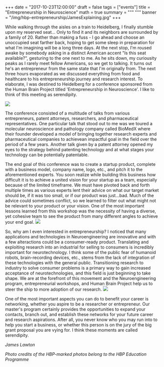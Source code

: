 +++
date = "2017-10-23T12:00:00"
draft = false
tags = ["events"]
title = "Entrepreneurship in Neuroscience" 
math = true
summary = """
"""
banner = "/img/hbp-entrepreneurship/JamesExplaining.jpg"
+++


While walking through the aisles on a train to Heidelberg, I finally stumble upon my reserved seat... Only to find it and its neighbors are surrounded
by a family of 20. Rather than making a fuss - I go ahead and choose an unoccupied seat farther back, hoping to get some sleep in preparation for what I'm imagining will be a long three days. At the next stop, I'm roused awake by somebody asking in a distinct American accent "Is this seat available?", gesturing to the one next to me.
As he sits down, my curiousity peaks as I rarely meet fellow Americans, so we get to talking. It turns out he's an entrepreneur from the same state that I'm originally from.
The next three hours evaporated as we discussed everything from food and healthcare to his entrepreneurship journey and research interest. To elaborate, I was destined to Heidelberg
for a conference sponsored from the Human Brain Project titled 'Entrepreneurship in Neuroscience'. I like to think of this meeting as serendipity.

![](/img/hbp-entrepreneurship/businessmodel.jpg")

The conference consisted of a multitude of talks from various entrepreneurs, patent attorneys, researchers, and pharmaceutical representatives. One particular talk that stood out to me was we toured a molecular neuroscience and pathology company called BioMedX where their founder developed a model of bringing together research experts and pharmaceutical companies to achievean impactful goal in the field over the period of a few years. Another talk given by a patent attorney opened my eyes to the strategy behind patenting technology and at what stages your technology can be potentially patentable. 

The end goal of this conference was to create a startup product, complete with a business model, company name, logo, etc., and pitch it to the aforementioned experts. You soon realize while building this business how difficult it is to achieve a united vision for your startup as a team, especially because of the limited timeframe. We must have pivoted back and forth multiple times as various experts lent their advice on what our target market should be, if it was too small, or if our product was just...bad. Much of the advice could sometimes conflict, so we learned to filter out what might not be relevant to your product or your vision. One of the most important lessons learned from this workshop was the necessity of having a diverse, yet cohesive team to see the product from many different angles to achieve your end goal. 
![](/img/hbp-entrepreneurship/ChristophExplaining.jpg)

So, why am I even interested in entrepreneurship? I noticed that many applications and technologies in Neuroengineering are innovative and with a few alteractions could be a consumer-ready product. Translating and exploiting research into an industrial for selling to consumers is incredibly important for neurotechnology. I think some of the public fear of humanoid robots, brain-recording devices, etc., stems from the lack of integration of these technologies with the general public. Transitioning research to industry to solve consumer problems is a primary way to gain increased acceptance of neurotechnologies, and this field is just beginning to take shape. We are at the forefront of this movement and the Neuroengineering program, entrepreneurial workshops, and Human Brain Project help us to steer the ship to more adoption of our research.
![](/img/hbp-entrepreneurship/everybodysmodel.jpg)

One of the most important aspects you can do to benefit your career is networking, whether you aspire to be a researcher or entrepreneur. Our master's program certainly provides the opportunities to expand your contacts, branch out, and establish these networks for your future career and research aspirations. After all, you never know who you may run into to help you start a business, or whether this person is on the jury of the big grant proposal you are vying for. I think these moments are called serendipity.


*James Lawton*

*Photo credits of the HBP-marked photos belong to the HBP Education Programme*

